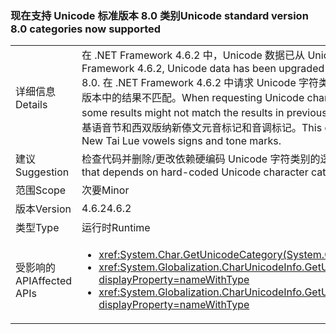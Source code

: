### <a name="unicode-standard-version-80-categories-now-supported"></a><span data-ttu-id="12211-101">现在支持 Unicode 标准版本 8.0 类别</span><span class="sxs-lookup"><span data-stu-id="12211-101">Unicode standard version 8.0 categories now supported</span></span>

|   |   |
|---|---|
|<span data-ttu-id="12211-102">详细信息</span><span class="sxs-lookup"><span data-stu-id="12211-102">Details</span></span>|<span data-ttu-id="12211-103">在 .NET Framework 4.6.2 中，Unicode 数据已从 Unicode 标准版本 6.3 升级到版本 8.0。</span><span class="sxs-lookup"><span data-stu-id="12211-103">In .NET Framework 4.6.2, Unicode data has been upgraded from Unicode Standard version 6.3 to version 8.0.</span></span>  <span data-ttu-id="12211-104">在 .NET Framework 4.6.2 中请求 Unicode 字符类别时，某些结果可能与以前的 .NET Framework 版本中的结果不匹配。</span><span class="sxs-lookup"><span data-stu-id="12211-104">When requesting Unicode character categories in .NET Framework 4.6.2, some results might not match the results in previous .NET Framework versions.</span></span>  <span data-ttu-id="12211-105">此更改主要影响切罗基语音节和西双版纳新傣文元音标记和音调标记。</span><span class="sxs-lookup"><span data-stu-id="12211-105">This change mostly affects Cherokee syllables and New Tai Lue vowels signs and tone marks.</span></span>|
|<span data-ttu-id="12211-106">建议</span><span class="sxs-lookup"><span data-stu-id="12211-106">Suggestion</span></span>|<span data-ttu-id="12211-107">检查代码并删除/更改依赖硬编码 Unicode 字符类别的逻辑。</span><span class="sxs-lookup"><span data-stu-id="12211-107">Review code and remove/change logic that depends on hard-coded Unicode character categories.</span></span>|
|<span data-ttu-id="12211-108">范围</span><span class="sxs-lookup"><span data-stu-id="12211-108">Scope</span></span>|<span data-ttu-id="12211-109">次要</span><span class="sxs-lookup"><span data-stu-id="12211-109">Minor</span></span>|
|<span data-ttu-id="12211-110">版本</span><span class="sxs-lookup"><span data-stu-id="12211-110">Version</span></span>|<span data-ttu-id="12211-111">4.6.2</span><span class="sxs-lookup"><span data-stu-id="12211-111">4.6.2</span></span>|
|<span data-ttu-id="12211-112">类型</span><span class="sxs-lookup"><span data-stu-id="12211-112">Type</span></span>|<span data-ttu-id="12211-113">运行时</span><span class="sxs-lookup"><span data-stu-id="12211-113">Runtime</span></span>|
|<span data-ttu-id="12211-114">受影响的 API</span><span class="sxs-lookup"><span data-stu-id="12211-114">Affected APIs</span></span>|<ul><li><xref:System.Char.GetUnicodeCategory(System.Char)?displayProperty=nameWithType></li><li><xref:System.Globalization.CharUnicodeInfo.GetUnicodeCategory(System.Char)?displayProperty=nameWithType></li><li><xref:System.Globalization.CharUnicodeInfo.GetUnicodeCategory(System.String,System.Int32)?displayProperty=nameWithType></li></ul>|

